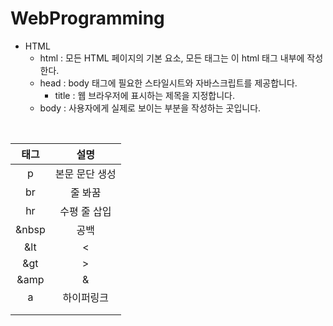 # WebProgramming

- HTML
  - html : 모든 HTML 페이지의 기본 요소, 모든 태그는 이 html 태그 내부에 작성한다.
  - head : body 태그에 필요한 스타일시트와 자바스크립트를 제공합니다.
    - title : 웹 브라우저에 표시하는 제목을 지정합니다.
  - body : 사용자에게 실제로 보이는 부분을 작성하는 곳입니다.
 
 <br/>


|태그|설명|
|:---:|:---:|
|p|본문 문단 생성|
|br|줄 봐꿈|
|hr|수평 줄 삽입|
|&nbsp|공백|
|&lt|<|
|&gt|>|
|&amp|&|
|a|하이퍼링크 |
|||
|||
